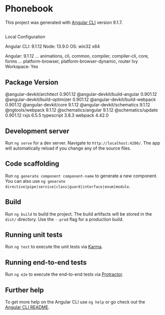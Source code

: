 # Phonebook

This project was generated with [Angular CLI](https://github.com/angular/angular-cli) version 9.1.7.

## 

Local Configuration

Angular CLI: 9.1.12
Node: 13.9.0
OS: win32 x64

Angular: 9.1.12
... animations, cli, common, compiler, compiler-cli, core, forms
... platform-browser, platform-browser-dynamic, router
Ivy Workspace: Yes

Package                           Version
-----------------------------------------------------------
@angular-devkit/architect         0.901.12
@angular-devkit/build-angular     0.901.12
@angular-devkit/build-optimizer   0.901.12
@angular-devkit/build-webpack     0.901.12
@angular-devkit/core              9.1.12
@angular-devkit/schematics        9.1.12
@ngtools/webpack                  9.1.12
@schematics/angular               9.1.12
@schematics/update                0.901.12
rxjs                              6.5.5
typescript                        3.8.3
webpack                           4.42.0

## Development server

Run `ng serve` for a dev server. Navigate to `http://localhost:4200/`. The app will automatically reload if you change any of the source files.

## Code scaffolding

Run `ng generate component component-name` to generate a new component. You can also use `ng generate directive|pipe|service|class|guard|interface|enum|module`.

## Build

Run `ng build` to build the project. The build artifacts will be stored in the `dist/` directory. Use the `--prod` flag for a production build.

## Running unit tests

Run `ng test` to execute the unit tests via [Karma](https://karma-runner.github.io).

## Running end-to-end tests

Run `ng e2e` to execute the end-to-end tests via [Protractor](http://www.protractortest.org/).

## Further help

To get more help on the Angular CLI use `ng help` or go check out the [Angular CLI README](https://github.com/angular/angular-cli/blob/master/README.md).

